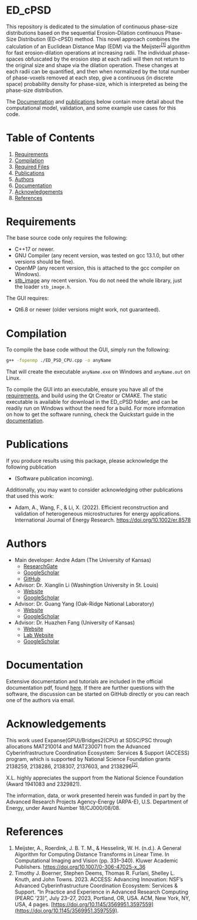 # ED_cPSD

This repository is dedicated to the simulation of continuous phase-size distributions based on the sequential Erosion-Dilation continuous Phase-Size Distribution (ED-cPSD) method. This novel approach combines the calculation of an Euclidean Distance Map (EDM) via the Meijster<sup>[[1]](http://fab.cba.mit.edu/classes/S62.12/docs/Meijster_distance.pdf)</sup> algorithm for fast erosion-dilation operations at increasing radii. The individual phase-spaces obfuscated by the erosion step at each radii will then not return to the original size and shape via the dilation operation. These changes at each radii can be quantified, and then when normalized by the total number of phase-voxels removed at each step, give a continuous (in discrete space) probability density for phase-size, which is interpreted as being the phase-size distribution.

The [Documentation](#documentation) and [publications](#publications) below contain more detail about the computational model, validation, and some example use cases for this code.

# Table of Contents

1. [Requirements](#requirements)
2. [Compilation](#compilation)
3. [Required Files](#required-files)
4. [Publications](#ppublications)
5. [Authors](#code-authors)
6. [Documentation](#documentation)
7. [Acknowledgements](#acknowledgements)
9. [References](#references)

# Requirements

The base source code only requires the following:
- C++17 or newer.
- GNU Compiler (any recent version, was tested on gcc 13.1.0, but other versions should be fine).
- OpenMP (any recent version, this is attached to the gcc compiler on Windows).
- [stb_image](https://github.com/nothings/stb) any recent version. You do not need the whole library, just the loader `stb_image.h`.

The GUI requires:
- Qt6.8 or newer (older versions might work, not guaranteed).

# Compilation

To compile the base code without the GUI, simply run the following:

```bash
g++ -fopenmp ./ED_PSD_CPU.cpp -o anyName
```

That will create the executable `anyName.exe` on Windows and `anyName.out` on Linux.

To compile the GUI into an executable, ensure you have all of the [requirements](#requirements), and build using the Qt Creator or CMAKE. The static executable is available for download in the ED_cPSD folder, and can be readily run on Windows without the need for a build. For more information on how to get the software running, check the Quickstart guide in the [documentation](https://github.com/adama-wzr/ED_cPSD/tree/main/doc).

# Publications

If you produce results using this package, please acknowledge the following publication

- (Software publication incoming).

Additionally, you may want to consider acknowledging other publications that used this work:

- Adam, A., Wang, F., & Li, X. (2022). Efficient reconstruction and validation of heterogeneous microstructures for energy applications. International Journal of Energy Research. https://doi.org/10.1002/er.8578

# Authors
- Main developer: Andre Adam (The University of Kansas)
    - [ResearchGate](https://www.researchgate.net/profile/Andre-Adam-2)
    - [GoogleScholar](https://scholar.google.com/citations?hl=en&user=aP_rDkMAAAAJ)
    - [GitHub](https://github.com/adama-wzr)
- Advisor: Dr. Xianglin Li (Washingtion University in St. Louis)
    - [Website](https://xianglinli.wixsite.com/mysite)
    - [GoogleScholar](https://scholar.google.com/citations?user=8y0Vd8cAAAAJ&hl=en)
- Advisor: Dr. Guang Yang (Oak-Ridge National Laboratory)
    - [Website](https://www.ornl.gov/staff-profile/guang-yang)
    - [GoogleScholar](https://scholar.google.com/citations?user=Ph_5mDMAAAAJ&hl=en)
- Advisor: Dr. Huazhen Fang (University of Kansas)
    - [Website](https://fang.ku.edu/)
    - [Lab Website](https://www.issl.space/)
    - [GoogleScholar](https://scholar.google.com/citations?user=3m7Yd4YAAAAJ&hl=en)

# Documentation
Extensive documentation and tutorials are included in the official documentation pdf, found [here](https://github.com/adama-wzr/ED_cPSD/tree/main/doc). If there are further questions with the software, the discussion can be started on GitHub directly or you can reach one of the authors via email.
# Acknowledgements

This work used Expanse(GPU)/Bridges2(CPU) at SDSC/PSC through allocations MAT210014 and MAT230071 from the Advanced Cyberinfrastructure Coordination Ecosystem: Services \& Support (ACCESS) program, which is supported by National Science Foundation grants 2138259, 2138286, 2138307, 2137603, and 2138296<sup>[[2]](https://doi.org/10.1145/3569951.3597559)</sup>.

X.L. highly appreciates the support from the National Science Foundation (Award 1941083 and 2329821).

The information, data, or work presented herein was funded in part by the Advanced Research Projects Agency-Energy (ARPA-E), U.S. Department of Energy, under Award Number 18/CJ000/08/08.

# References
1. Meijster, A., Roerdink, J. B. T. M., & Hesselink, W. H. (n.d.). A General Algorithm for Computing Distance Transforms in Linear Time. In Computational Imaging and Vision (pp. 331–340). Kluwer Academic Publishers. https://doi.org/10.1007/0-306-47025-x_36
2. Timothy J. Boerner, Stephen Deems, Thomas R. Furlani, Shelley L. Knuth, and John Towns. 2023. ACCESS: Advancing Innovation: NSF’s Advanced Cyberinfrastructure Coordination Ecosystem: Services & Support. “In Practice and Experience in Advanced Research Computing (PEARC ’23)”, July 23–27, 2023, Portland, OR, USA. ACM, New York, NY, USA, 4 pages. [https://doi.org/10.1145/3569951.3597559](https://doi.org/10.1145/3569951.3597559).
